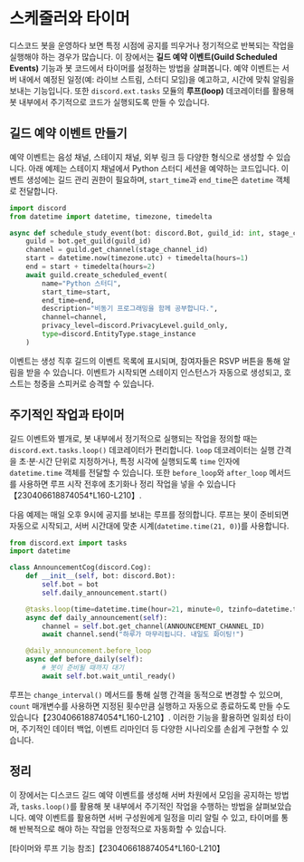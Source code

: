 # 스케줄러와 타이머

디스코드 봇을 운영하다 보면 특정 시점에 공지를 띄우거나 정기적으로 반복되는 작업을 실행해야 하는 경우가 많습니다. 이 장에서는 **길드 예약 이벤트(Guild Scheduled Events)** 기능과 봇 코드에서 타이머를 설정하는 방법을 살펴봅니다. 예약 이벤트는 서버 내에서 예정된 일정(예: 라이브 스트림, 스터디 모임)을 예고하고, 시간에 맞춰 알림을 보내는 기능입니다. 또한 `discord.ext.tasks` 모듈의 **루프(loop)** 데코레이터를 활용해 봇 내부에서 주기적으로 코드가 실행되도록 만들 수 있습니다.

## 길드 예약 이벤트 만들기

예약 이벤트는 음성 채널, 스테이지 채널, 외부 링크 등 다양한 형식으로 생성할 수 있습니다. 아래 예제는 스테이지 채널에서 Python 스터디 세션을 예약하는 코드입니다. 이벤트 생성에는 길드 관리 권한이 필요하며, `start_time`과 `end_time`은 `datetime` 객체로 전달합니다.

```python
import discord
from datetime import datetime, timezone, timedelta

async def schedule_study_event(bot: discord.Bot, guild_id: int, stage_channel_id: int):
    guild = bot.get_guild(guild_id)
    channel = guild.get_channel(stage_channel_id)
    start = datetime.now(timezone.utc) + timedelta(hours=1)
    end = start + timedelta(hours=2)
    await guild.create_scheduled_event(
        name="Python 스터디",
        start_time=start,
        end_time=end,
        description="비동기 프로그래밍을 함께 공부합니다.",
        channel=channel,
        privacy_level=discord.PrivacyLevel.guild_only,
        type=discord.EntityType.stage_instance
    )
```

이벤트는 생성 직후 길드의 이벤트 목록에 표시되며, 참여자들은 RSVP 버튼을 통해 알림을 받을 수 있습니다. 이벤트가 시작되면 스테이지 인스턴스가 자동으로 생성되고, 호스트는 청중을 스피커로 승격할 수 있습니다.

## 주기적인 작업과 타이머

길드 이벤트와 별개로, 봇 내부에서 정기적으로 실행되는 작업을 정의할 때는 `discord.ext.tasks.loop()` 데코레이터가 편리합니다. `loop` 데코레이터는 실행 간격을 초·분·시간 단위로 지정하거나, 특정 시각에 실행되도록 `time` 인자에 `datetime.time` 객체를 전달할 수 있습니다. 또한 `before_loop`와 `after_loop` 메서드를 사용하면 루프 시작 전후에 초기화나 정리 작업을 넣을 수 있습니다【230406618874054†L160-L210】.

다음 예제는 매일 오후 9시에 공지를 보내는 루프를 정의합니다. 루프는 봇이 준비되면 자동으로 시작되고, 서버 시간대에 맞춘 시계(`datetime.time(21, 0)`)를 사용합니다.

```python
from discord.ext import tasks
import datetime

class AnnouncementCog(discord.Cog):
    def __init__(self, bot: discord.Bot):
        self.bot = bot
        self.daily_announcement.start()

    @tasks.loop(time=datetime.time(hour=21, minute=0, tzinfo=datetime.timezone.utc))
    async def daily_announcement(self):
        channel = self.bot.get_channel(ANNOUNCEMENT_CHANNEL_ID)
        await channel.send("하루가 마무리됩니다. 내일도 화이팅!")

    @daily_announcement.before_loop
    async def before_daily(self):
        # 봇이 준비될 때까지 대기
        await self.bot.wait_until_ready()
```

루프는 `change_interval()` 메서드를 통해 실행 간격을 동적으로 변경할 수 있으며, `count` 매개변수를 사용하면 지정된 횟수만큼 실행하고 자동으로 종료하도록 만들 수도 있습니다【230406618874054†L160-L210】. 이러한 기능을 활용하면 일회성 타이머, 주기적인 데이터 백업, 이벤트 리마인더 등 다양한 시나리오를 손쉽게 구현할 수 있습니다.

## 정리

이 장에서는 디스코드 길드 예약 이벤트를 생성해 서버 차원에서 모임을 공지하는 방법과, `tasks.loop()`를 활용해 봇 내부에서 주기적인 작업을 수행하는 방법을 살펴보았습니다. 예약 이벤트를 활용하면 서버 구성원에게 일정을 미리 알릴 수 있고, 타이머를 통해 반복적으로 해야 하는 작업을 안정적으로 자동화할 수 있습니다.

\[타이머와 루프 기능 참조\]【230406618874054†L160-L210】

